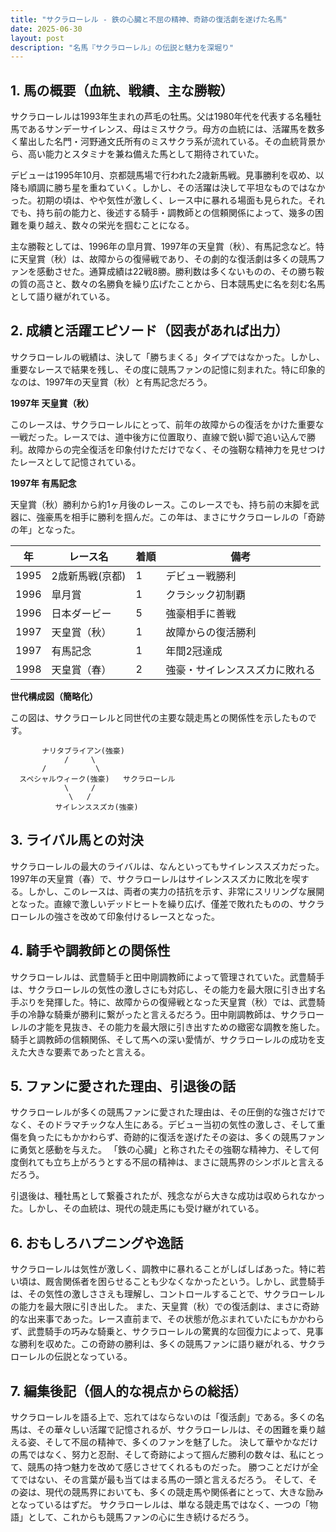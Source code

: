 ```yaml
---
title: "サクラローレル - 鉄の心臓と不屈の精神、奇跡の復活劇を遂げた名馬"
date: 2025-06-30
layout: post
description: "名馬『サクラローレル』の伝説と魅力を深堀り"
---
```


## 1. 馬の概要（血統、戦績、主な勝鞍）

サクラローレルは1993年生まれの芦毛の牡馬。父は1980年代を代表する名種牡馬であるサンデーサイレンス、母はミスサクラ。母方の血統には、活躍馬を数多く輩出した名門・河野通文氏所有のミスサクラ系が流れている。その血統背景から、高い能力とスタミナを兼ね備えた馬として期待されていた。

デビューは1995年10月、京都競馬場で行われた2歳新馬戦。見事勝利を収め、以降も順調に勝ち星を重ねていく。しかし、その活躍は決して平坦なものではなかった。初期の頃は、やや気性が激しく、レース中に暴れる場面も見られた。それでも、持ち前の能力と、後述する騎手・調教師との信頼関係によって、幾多の困難を乗り越え、数々の栄光を掴むことになる。

主な勝鞍としては、1996年の皐月賞、1997年の天皇賞（秋）、有馬記念など。特に天皇賞（秋）は、故障からの復帰戦であり、その劇的な復活劇は多くの競馬ファンを感動させた。通算成績は22戦8勝。勝利数は多くないものの、その勝ち鞍の質の高さと、数々の名勝負を繰り広げたことから、日本競馬史に名を刻む名馬として語り継がれている。


## 2. 成績と活躍エピソード（図表があれば出力）

サクラローレルの戦績は、決して「勝ちまくる」タイプではなかった。しかし、重要なレースで結果を残し、その度に競馬ファンの記憶に刻まれた。特に印象的なのは、1997年の天皇賞（秋）と有馬記念だろう。

**1997年 天皇賞（秋）**

このレースは、サクラローレルにとって、前年の故障からの復活をかけた重要な一戦だった。レースでは、道中後方に位置取り、直線で鋭い脚で追い込んで勝利。故障からの完全復活を印象付けただけでなく、その強靭な精神力を見せつけたレースとして記憶されている。

**1997年 有馬記念**

天皇賞（秋）勝利から約1ヶ月後のレース。このレースでも、持ち前の末脚を武器に、強豪馬を相手に勝利を掴んだ。この年は、まさにサクラローレルの「奇跡の年」となった。

| 年 | レース名          | 着順 | 備考                                      |
|---|-----------------|-----|-------------------------------------------|
| 1995 | 2歳新馬戦(京都) | 1   | デビュー戦勝利                             |
| 1996 | 皐月賞            | 1   | クラシック初制覇                         |
| 1996 | 日本ダービー        | 5   | 強豪相手に善戦                           |
| 1997 | 天皇賞（秋）      | 1   | 故障からの復活勝利                       |
| 1997 | 有馬記念          | 1   | 年間2冠達成                             |
| 1998 | 天皇賞（春）      | 2   | 強豪・サイレンススズカに敗れる             |


**世代構成図（簡略化）**

この図は、サクラローレルと同世代の主要な競走馬との関係性を示したものです。

```
       ナリタブライアン(強豪)
            /     \
       /           \
  スペシャルウィーク(強豪)   サクラローレル
            \     /
             \   /
          サイレンススズカ(強豪)

```


## 3. ライバル馬との対決

サクラローレルの最大のライバルは、なんといってもサイレンススズカだった。1997年の天皇賞（春）で、サクラローレルはサイレンススズカに敗北を喫する。しかし、このレースは、両者の実力の拮抗を示す、非常にスリリングな展開となった。直線で激しいデッドヒートを繰り広げ、僅差で敗れたものの、サクラローレルの強さを改めて印象付けるレースとなった。


## 4. 騎手や調教師との関係性

サクラローレルは、武豊騎手と田中剛調教師によって管理されていた。武豊騎手は、サクラローレルの気性の激しさにも対応し、その能力を最大限に引き出す名手ぶりを発揮した。特に、故障からの復帰戦となった天皇賞（秋）では、武豊騎手の冷静な騎乗が勝利に繋がったと言えるだろう。田中剛調教師は、サクラローレルの才能を見抜き、その能力を最大限に引き出すための緻密な調教を施した。  騎手と調教師の信頼関係、そして馬への深い愛情が、サクラローレルの成功を支えた大きな要素であったと言える。


## 5. ファンに愛された理由、引退後の話

サクラローレルが多くの競馬ファンに愛された理由は、その圧倒的な強さだけでなく、そのドラマチックな人生にある。デビュー当初の気性の激しさ、そして重傷を負ったにもかかわらず、奇跡的に復活を遂げたその姿は、多くの競馬ファンに勇気と感動を与えた。  「鉄の心臓」と称されたその強靭な精神力、そして何度倒れても立ち上がろうとする不屈の精神は、まさに競馬界のシンボルと言えるだろう。

引退後は、種牡馬として繋養されたが、残念ながら大きな成功は収められなかった。しかし、その血統は、現代の競走馬にも受け継がれている。


## 6. おもしろハプニングや逸話

サクラローレルは気性が激しく、調教中に暴れることがしばしばあった。特に若い頃は、厩舎関係者を困らせることも少なくなかったという。しかし、武豊騎手は、その気性の激しささえも理解し、コントロールすることで、サクラローレルの能力を最大限に引き出した。  また、天皇賞（秋）での復活劇は、まさに奇跡的な出来事であった。レース直前まで、その状態が危ぶまれていたにもかかわらず、武豊騎手の巧みな騎乗と、サクラローレルの驚異的な回復力によって、見事な勝利を収めた。この奇跡の勝利は、多くの競馬ファンに語り継がれる、サクラローレルの伝説となっている。


## 7. 編集後記（個人的な視点からの総括）

サクラローレルを語る上で、忘れてはならないのは「復活劇」である。多くの名馬は、その華々しい活躍で記憶されるが、サクラローレルは、その困難を乗り越える姿、そして不屈の精神で、多くのファンを魅了した。  決して華やかなだけの馬ではなく、努力と忍耐、そして奇跡によって掴んだ勝利の数々は、私にとって、競馬の持つ魅力を改めて感じさせてくれるものだった。  勝つことだけが全てではない、その言葉が最も当てはまる馬の一頭と言えるだろう。  そして、その姿は、現代の競馬界においても、多くの競走馬や関係者にとって、大きな励みとなっているはずだ。  サクラローレルは、単なる競走馬ではなく、一つの「物語」として、これからも競馬ファンの心に生き続けるだろう。
